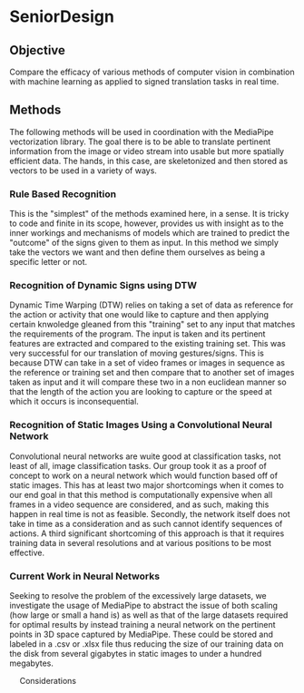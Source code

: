# SeniorDesign

## Objective 
Compare the efficacy of various methods of computer vision in combination with machine learning as applied to signed translation tasks in real time. 
## Methods 
The following methods will be used in coordination with the MediaPipe vectorization library. The 
goal there is to be able to translate pertinent information from the image or video stream into 
usable but more spatially efficient data. The hands, in this case, are skeletonized and then 
stored as vectors to be used in a variety of ways. 
### Rule Based Recognition 
This is the "simplest" of the methods examined here, in a sense. It is tricky to code and finite in its scope, however, provides us with insight as 
to the inner workings and mechanisms of models which are trained to predict the "outcome" of the signs given to them as input. In this method we 
simply take the vectors we want and then define them ourselves as being a specific letter or not. 
### Recognition of Dynamic Signs using DTW 
Dynamic Time Warping (DTW) relies on taking a set of data as reference for the action or activity that one would like to capture and then applying 
certain knwoledge gleaned from this "training" set to any input that matches the requirements of the program. The input is taken and its pertinent 
features are extracted and compared to the existing training set. This was very successful for our translation of moving gestures/signs. This is 
because DTW can take in a set of video frames or images in sequence as the reference or training set and then compare that to another set of images 
taken as input and it will compare these two in a non euclidean manner so that the length of the action you are looking to capture or the speed at 
which it occurs is inconsequential. 
### Recognition of Static Images Using a Convolutional Neural Network 
Convolutional neural networks are wuite good at classification tasks, not least of all, image classification tasks. Our group took it as a proof of 
concept to work on a neural network which would function based off of static images. This has at least two major shortcomings when it comes to our 
end goal in that this method is computationally expensive when all frames in a video sequence are considered, and as such, making this happen in 
real time is not as feasible. Secondly, the network itself does not take in time as a consideration and as such cannot identify sequences of actions. 
A third significant shortcoming of this approach is that it requires training data in several resolutions and at various positions to be most effective. 
### Current Work in Neural Networks 
Seeking to resolve the problem of the excessively large datasets, we investigate the usage of MediaPipe to abstract the issue of both scaling (how large or 
small a hand is) as well as that of the large datasets required for optimal results by instead training a neural network on the pertinent points in 3D space 
captured by MediaPipe. These could be stored and labeled in a .csv or .xlsx file thus reducing the size of our training data on the disk from several gigabytes 
in static images to under a hundred megabytes.  <br> 

&emsp; Considerations
